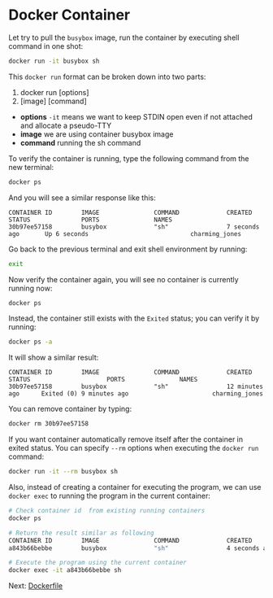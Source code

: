 # Docker Container

Let try to pull the `busybox` image, run the container by executing shell command in one shot:

```bash
docker run -it busybox sh
```

This `docker run` format can be broken down into two parts:

1. docker run [options]
2. [image] [command]

- **options** `-it` means we want to keep STDIN open even if not attached and allocate a pseudo-TTY
- **image** we are using container busybox image
- **command** running the sh command

To verify the container is running, type the following command from the new terminal:

```bash
docker ps
```

And you will see a similar response like this:

```
CONTAINER ID        IMAGE               COMMAND             CREATED             STATUS              PORTS               NAMES
30b97ee57158        busybox             "sh"                7 seconds ago       Up 6 seconds                            charming_jones
```

Go back to the previous terminal and exit shell environment by running:

```bash
exit
```

Now verify the container again, you will see no container is currently running now:

```bash
docker ps
```

Instead, the container still exists with the `Exited` status; you can verify it  by running:

```bash
docker ps -a
```

It will show a similar result:

```
CONTAINER ID        IMAGE               COMMAND             CREATED             STATUS                     PORTS               NAMES
30b97ee57158        busybox             "sh"                12 minutes ago      Exited (0) 9 minutes ago                       charming_jones
```

You can remove container by typing:

```bash
docker rm 30b97ee57158
```

If you want container automatically remove itself after the container in exited status. You can specify `--rm` options when executing the `docker run` command:

```bash
docker run -it --rm busybox sh
```

Also, instead of creating a container for executing the program, we can use `docker exec` to running the program in the current container:

```bash
# Check container id  from existing running containers
docker ps

# Return the result similar as following
CONTAINER ID        IMAGE               COMMAND             CREATED             STATUS              PORTS               NAMES
a843b66bebbe        busybox             "sh"                4 seconds ago       Up 4 seconds                            pensive_carson

# Execute the program using the current container
docker exec -it a843b66bebbe sh
```

Next: [Dockerfile](07-dockerfile.md)

